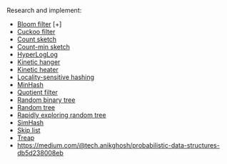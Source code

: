 Research and implement:
* [Bloom filter](https://en.wikipedia.org/wiki/Bloom_filter) [+]
* [Cuckoo filter](https://en.wikipedia.org/wiki/Cuckoo_filter)
* [Count sketch](https://en.wikipedia.org/wiki/Count_sketch)
* [Count-min sketch](https://en.wikipedia.org/wiki/Count%E2%80%93min_sketch)
* [HyperLogLog](https://en.wikipedia.org/wiki/HyperLogLog)
* [Kinetic hanger](https://en.wikipedia.org/wiki/Kinetic_hanger)
* [Kinetic heater](https://en.wikipedia.org/wiki/Kinetic_heater)
* [Locality-sensitive hashing](https://en.wikipedia.org/wiki/Locality-sensitive_hashing)
* [MinHash](https://en.wikipedia.org/wiki/MinHash)
* [Quotient filter](https://en.wikipedia.org/wiki/Quotient_filter)
* [Random binary tree](https://en.wikipedia.org/wiki/Random_binary_tree)
* [Random tree](https://en.wikipedia.org/wiki/Random_tree)
* [Rapidly exploring random tree](https://en.wikipedia.org/wiki/Rapidly_exploring_random_tree)
* [SimHash](https://en.wikipedia.org/wiki/SimHash)
* [Skip list](https://en.wikipedia.org/wiki/Skip_list)
* [Treap](https://en.wikipedia.org/wiki/Treap)
* https://medium.com/@tech.anikghosh/probabilistic-data-structures-db5d238008eb
